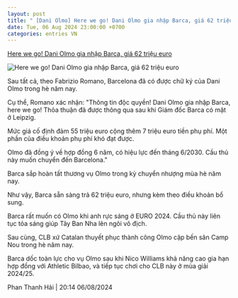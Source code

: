 ```yaml
---
layout: post
title: " [Dani Olmo] Here we go! Dani Olmo gia nhập Barca, giá 62 triệu euro"
date: Tue, 06 Aug 2024 23:00:00 +0700
categories: entries VN
---
```

[Here we go! Dani Olmo gia nhập Barca, giá 62 triệu euro](https://www.tinthethao.com.vn/here-we-go-dani-olmo-gia-nhap-barca-gia-62-trieu-euro-d773321.html)

![Here we go! Dani Olmo gia nhập Barca, giá 62 triệu euro](https://media.tinthethao.com.vn/resize/534x280/files/bongda/2024/08/06/here-we-go-dani-olmo-gia-nhap-barca-gia-62-trieu-euro-1722950128559jpg.jpg)

Sau tất cả, theo Fabrizio Romano, Barcelona đã có được chữ ký của Dani Olmo trong hè năm nay.

Cụ thể, Romano xác nhận: "Thông tin độc quyền! Dani Olmo gia nhập Barca, here we go! Thỏa thuận đã được thông qua sau khi Giám đốc Barca có mặt ở Leipzig.

Mức giá cố định đảm 55 triệu euro cộng thêm 7 triệu euro tiền phụ phí. Một phần của điều khoản phụ phí khó đạt được.

Olmo đã đồng ý về hợp đồng 6 năm, có hiệu lực đến tháng 6/2030. Cầu thủ này muốn chuyển đến Barcelona."

Barca sắp hoàn tất thương vụ Olmo trong kỳ chuyển nhượng mùa hè năm nay.

Như vậy, Barca sẵn sàng trả 62 triệu euro, nhưng kèm theo điều khoản bổ sung.

Barca rất muốn có Olmo khi anh rực sáng ở EURO 2024. Cầu thủ này liên tục tỏa sáng giúp Tây Ban Nha lên ngôi vô địch.

Sau cùng, CLB xứ Catalan thuyết phục thành công Olmo cập bến sân Camp Nou trong hè năm nay.

Barca dốc toàn lực cho vụ Olmo sau khi Nico Williams khả năng cao gia hạn hợp đồng với Athletic Bilbao, và tiếp tục chơi cho CLB này ở mùa giải 2024/25.

Phan Thanh Hải | 20:14 06/08/2024

